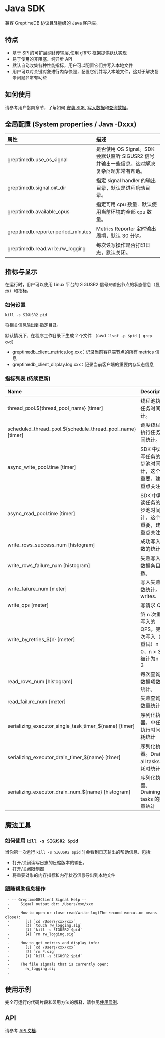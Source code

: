 # Java SDK

兼容 GreptimeDB 协议且轻量级的 Java 客户端。

## 特点

- 基于 SPI 的可扩展网络传输层,使用 gRPC 框架提供默认实现
- 易于使用的非阻塞、纯异步 API
- 默认自动收集各种性能指标，用户可以配置它们并写入本地文件
- 用户可以对关键对象进行内存快照，配置它们并写入本地文件，这对于解决复杂问题非常有助益

## 如何使用

请参考用户指南章节，了解如何 [安装 SDK](/user-guide/clients/sdk-libraries/java.md), [写入数据](/user-guide/write-data/sdk-libraries/java.md)和[查询数据](/user-guide/query-data/sdk-libraries/java.md)。

## 全局配置 (System properties / Java -Dxxx)

| 属性                                           | 描述                                                                                                                                                        |
|:-----------------------------------------------|:-------------------------------------------------------------------------------------------------------------------------------------------------------------------|
| greptimedb.use\_os\_signal                     | 是否使用 OS Signal。SDK 会默认监听 SIGUSR2 信号并输出一些信息，这对解决复杂问题非常有帮助。 |
| greptimedb.signal.out\_dir                     | 指定 signal handler 的输出目录，默认是进程启动目录。                                                                      |
| greptimedb.available\_cpus                     | 指定可用 cpu 数量，默认使用当前环境的全部 cpu 数量。                                                  |
| greptimedb.reporter.period\_minutes            | Metrics Reporter 定时输出周期，默认 30 分钟。                                                                                       |
| greptimedb.read.write.rw\_logging               | 每次读写操作是否打印日志，默认关闭。                                                                                                 |                                                                                                          |

## 指标与显示

在运行时，用户可以使用 Linux 平台的 SIGUSR2 信号来输出节点的状态信息（显示）和指标。

### 如何设置

```shell
kill -s SIGUSR2 pid
```

将相关信息输出到指定目录。

默认情况下，在程序工作目录下生成 2 个文件
（cwd：`lsof -p $pid | grep cwd`）

- greptimedb\_client\_metrics.log.xxx：记录当前客户端节点的所有 metrics 信息
- greptimedb\_client\_display.log.xxx：记录当前客户端的重要内存状态信息

### 指标列表 (持续更新)

| Name                                                            | Description                                                                                                                    |
|:----------------------------------------------------------------|:-------------------------------------------------------------------------------------------------------------------------------|
| thread\_pool.${thread\_pool\_name} [timer]                      | 线程池执行任务时间统计。                                                                                   |
| scheduled\_thread\_pool.${schedule\_thread\_pool\_name} [timer] | 调度线程池执行任务时间统计。                                                                          |
| async\_write\_pool.time [timer]                                 | SDK 中异步写任务的异步池时间统计，这个很重要，建议重点关注。 |
| async\_read\_pool.time [timer]                                  | SDK 中异步读任务的异步池时间统计，这个很重要，建议重点关注。  |
| write\_rows\_success\_num [histogram]                           | 成功写入次数的统计。                                                                                 |
| write\_rows\_failure\_num [histogram]                           | 失败写入的数据条目数。                                                                 |
| write\_failure\_num [meter]                                     | 写入失败次数统计。 writes.                                                                                     |
| write\_qps [meter]                                              | 写请求 QPS                                                                                                            |
| write\_by\_retries\_${n} [meter]                                | 第 n 次重试写入的 QPS，第一次写入（非重试）n == 0，n > 3 将被计为n == 3                           |
| read\_rows\_num [histogram]                                     | 每次查询的数据项数量统计。                                                                             |
| read\_failure\_num [meter]                                      | 失败查询的数量统计。                                                                                     |
| serializing\_executor\_single\_task\_timer\_${name} [timer]     |  序列化执行器。单任务执行时间消耗统计                                                        |
| serializing\_executor\_drain\_timer\_${name} [timer]            |  序列化执行器。Drains all tasks 的耗时统计                                                          |
| serializing\_executor\_drain\_num\_${name} [histogram]          |  序列化执行器。Draining tasks 的数量统计                                                               |

## 魔法工具

### 如何使用 `kill -s SIGUSR2 $pid`

当你第一次运行 `kill -s SIGUSR2 $pid` 时会看到日志输出的帮助信息，包括:

- 打开/关闭读写日志的压缩版本的输出。
- 打开/关闭限制器
- 将重要对象的内存指标和内存状态信息导出到本地文件

### 跟随帮助信息操作

``` text
 - -- GreptimeDBClient Signal Help --
 -     Signal output dir: /Users/xxx/xxx
 -
 -     How to open or close read/write log(The second execution means close):
 -       [1] `cd /Users/xxx/xxx`
 -       [2] `touch rw_logging.sig`
 -       [3] `kill -s SIGUSR2 $pid`
 -       [4] `rm rw_logging.sig`
 -
 -     How to get metrics and display info:
 -       [1] `cd /Users/xxx/xxx`
 -       [2] `rm *.sig`
 -       [3] `kill -s SIGUSR2 $pid`
 -
 -     The file signals that is currently open:
 -       rw_logging.sig
 -
```

## 使用示例

完全可运行的代码片段和常用方法的解释，请参见[使用示例](https://github.com/GreptimeTeam/greptimedb-client-java/tree/main/greptimedb-example/src/main/java/io/greptime/example).

## API

请参考 [API 文档](https://javadoc.io/doc/io.greptime/greptimedb-protocol/latest/index.html).
